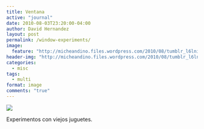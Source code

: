 ```yaml
---
title: Ventana
active: "journal"
date: 2010-08-03T23:20:00-04:00
author: David Hernandez
layout: post
permalink: /window-experiments/
image:
  feature: "http://micheandino.files.wordpress.com/2010/08/tumblr_l6lnikm8rz1qzqummo1_1280.png"
header-img: "http://micheandino.files.wordpress.com/2010/08/tumblr_l6lnikm8rz1qzqummo1_1280.png"
categories:
  - misc
tags:
  - multi
format: image
comments: "true"
---
```

<a href="http://micheandino.files.wordpress.com/2010/08/tumblr_l6lnikm8rz1qzqummo1_1280.png" class="popup"  title="Multi" data-caption="© 2010 by David Hernández">
<img src="http://micheandino.files.wordpress.com/2010/08/tumblr_l6lnikm8rz1qzqummo1_1280.png"></a>

Experimentos con viejos juguetes.
